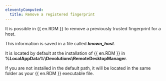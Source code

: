 ```yaml
---
eleventyComputed:
  title: Remove a registered fingerprint
---
```

It is possible in {{ en.RDM }} to remove a previously trusted fingerprint for a host.

This information is saved in a file called ***known_host***.

It is located by default at the installation of {{ en.RDM }} in **%LocalAppData%\Devolutions\RemoteDesktopManager**.

If you are not installed in the default path, it will be located in the same folder as your {{ en.RDM }} executable file.
